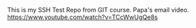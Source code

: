 This is my SSH Test Repo from GIT course. Papa's email video.
https://www.youtube.com/watch?v=TCcWwUgQe8s 
